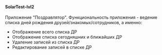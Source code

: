 #### SolarTest-lvl2
Приложение "Поздравлятор". Функциональность приложения - ведение списка дней рождения друзей/знакомых/сотрудников, а именно:
* Отображение всего списка ДР
* Отображение списка сегодняшних и ближайших ДР
* Удаление записей из списка ДР
* Редактирование записей в списке ДР
